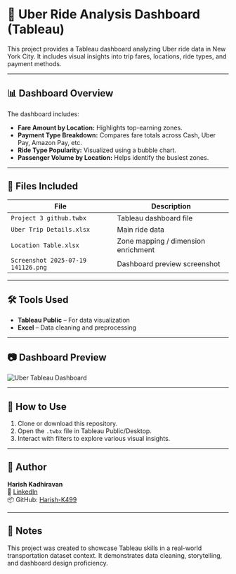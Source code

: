 # 🚖 Uber Ride Analysis Dashboard (Tableau)

This project provides a Tableau dashboard analyzing Uber ride data in New York City. It includes visual insights into trip fares, locations, ride types, and payment methods.

---

## 📊 Dashboard Overview

The dashboard includes:
- **Fare Amount by Location:** Highlights top-earning zones.
- **Payment Type Breakdown:** Compares fare totals across Cash, Uber Pay, Amazon Pay, etc.
- **Ride Type Popularity:** Visualized using a bubble chart.
- **Passenger Volume by Location:** Helps identify the busiest zones.

---

## 📁 Files Included

| File                         | Description                          |
|------------------------------|--------------------------------------|
| `Project 3 github.twbx`      | Tableau dashboard file               |
| `Uber Trip Details.xlsx`     | Main ride data                       |
| `Location Table.xlsx`        | Zone mapping / dimension enrichment  |
| `Screenshot 2025-07-19 141126.png` | Dashboard preview screenshot  |

---

## 🛠 Tools Used

- **Tableau Public** – For data visualization  
- **Excel** – Data cleaning and preprocessing

---

## 📷 Dashboard Preview

![Uber Tableau Dashboard](Screenshot%202025-07-19%20141126.png)

---

## 🧩 How to Use

1. Clone or download this repository.
2. Open the `.twbx` file in Tableau Public/Desktop.
3. Interact with filters to explore various visual insights.

---

## 👤 Author

**Harish Kadhiravan**  
📎 [LinkedIn](https://www.linkedin.com/in/harish-kadhiravan-3375a81b8/)  
📦 GitHub: [Harish-K499](https://github.com/Harish-K499)

---

## 📝 Notes

This project was created to showcase Tableau skills in a real-world transportation dataset context. It demonstrates data cleaning, storytelling, and dashboard design proficiency.
